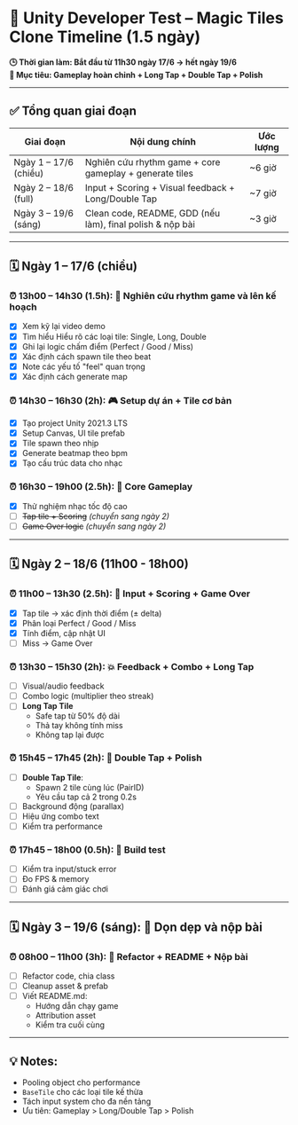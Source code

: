 # 📆 Unity Developer Test – Magic Tiles Clone Timeline (1.5 ngày)

**🕒 Thời gian làm: Bắt đầu từ 11h30 ngày 17/6 → hết ngày 19/6**  
**🎯 Mục tiêu: Gameplay hoàn chỉnh + Long Tap + Double Tap + Polish**

---

## ✅ Tổng quan giai đoạn

| Giai đoạn                  | Nội dung chính                                            | Ước lượng |
|---------------------------|-----------------------------------------------------------|-----------|
| Ngày 1 – 17/6 (chiều)     | Nghiên cứu rhythm game + core gameplay + generate tiles   | ~6 giờ    |
| Ngày 2 – 18/6 (full)      | Input + Scoring + Visual feedback + Long/Double Tap       | ~7 giờ    |
| Ngày 3 – 19/6 (sáng)      | Clean code, README, GDD (nếu làm), final polish & nộp bài | ~3 giờ    |

---

## 🗓️ Ngày 1 – 17/6 (chiều)

### ⏰ 13h00 – 14h30 (1.5h): 🧠 Nghiên cứu rhythm game và lên kế hoạch
- [x] Xem kỹ lại video demo
- [x] Tìm hiểu Hiểu rõ các loại tile: Single, Long, Double
- [x] Ghi lại logic chấm điểm (Perfect / Good / Miss)
- [x] Xác định cách spawn tile theo beat
- [x] Note các yếu tố "feel" quan trọng
- [x] Xác định cách generate map

### ⏰ 14h30 – 16h30 (2h): 🎮 Setup dự án + Tile cơ bản
- [x] Tạo project Unity 2021.3 LTS
- [x] Setup Canvas, UI tile prefab
- [x] Tile spawn theo nhịp
- [x] Generate beatmap theo bpm
- [x] Tạo cấu trúc data cho nhạc

### ⏰ 16h30 – 19h00 (2.5h): 🎯 Core Gameplay
- [x] Thử nghiệm nhạc tốc độ cao
- [ ] ~~Tap tile + Scoring~~ *(chuyển sang ngày 2)*
- [ ] ~~Game Over logic~~ *(chuyển sang ngày 2)*

---

## 🗓️ Ngày 2 – 18/6 (11h00 - 18h00)

### ⏰ 11h00 – 13h30 (2.5h): 🎯 Input + Scoring + Game Over
- [x] Tap tile → xác định thời điểm (± delta)
- [x] Phân loại Perfect / Good / Miss
- [x] Tính điểm, cập nhật UI
- [ ] Miss → Game Over

### ⏰ 13h30 – 15h30 (2h): 💥 Feedback + Combo + Long Tap
- [ ] Visual/audio feedback
- [ ] Combo logic (multiplier theo streak)
- [ ] **Long Tap Tile**
  - Safe tap từ 50% độ dài
  - Thả tay không tính miss
  - Không tap lại được

### ⏰ 15h45 – 17h45 (2h): 🧪 Double Tap + Polish
- [ ] **Double Tap Tile**:
  - Spawn 2 tile cùng lúc (PairID)
  - Yêu cầu tap cả 2 trong 0.2s
- [ ] Background động (parallax)
- [ ] Hiệu ứng combo text
- [ ] Kiểm tra performance

### ⏰ 17h45 – 18h00 (0.5h): 🧪 Build test
- [ ] Kiểm tra input/stuck error
- [ ] Đo FPS & memory
- [ ] Đánh giá cảm giác chơi

---

## 🗓️ Ngày 3 – 19/6 (sáng): 🧹 Dọn dẹp và nộp bài

### ⏰ 08h00 – 11h00 (3h): 🧼 Refactor + README + Nộp bài
- [ ] Refactor code, chia class
- [ ] Cleanup asset & prefab
- [ ] Viết README.md:
  - Hướng dẫn chạy game
  - Attribution asset
  - Kiểm tra cuối cùng

---

## 💡 Notes:
- Pooling object cho performance
- `BaseTile` cho các loại tile kế thừa
- Tách input system cho đa nền tảng
- Ưu tiên: Gameplay > Long/Double Tap > Polish